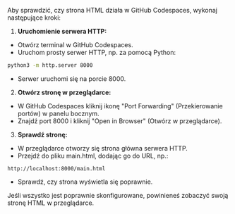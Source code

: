 Aby sprawdzić, czy strona HTML działa w GitHub Codespaces, wykonaj następujące kroki:

1. **Uruchomienie serwera HTTP:**
- Otwórz terminal w GitHub Codespaces.
- Uruchom prosty serwer HTTP, np. za pomocą Python:
```sh
python3 -m http.server 8000
```
- Serwer uruchomi się na porcie 8000.

2. **Otwórz stronę w przeglądarce:**
- W GitHub Codespaces kliknij ikonę "Port Forwarding" (Przekierowanie portów) w panelu bocznym.
- Znajdź port 8000 i kliknij "Open in Browser" (Otwórz w przeglądarce).

3. **Sprawdź stronę:**
- W przeglądarce otworzy się strona główna serwera HTTP.
- Przejdź do pliku main.html, dodając go do URL, np.:
```
http://localhost:8000/main.html
```
- Sprawdź, czy strona wyświetla się poprawnie.

Jeśli wszystko jest poprawnie skonfigurowane, powinieneś zobaczyć swoją stronę HTML w przeglądarce.